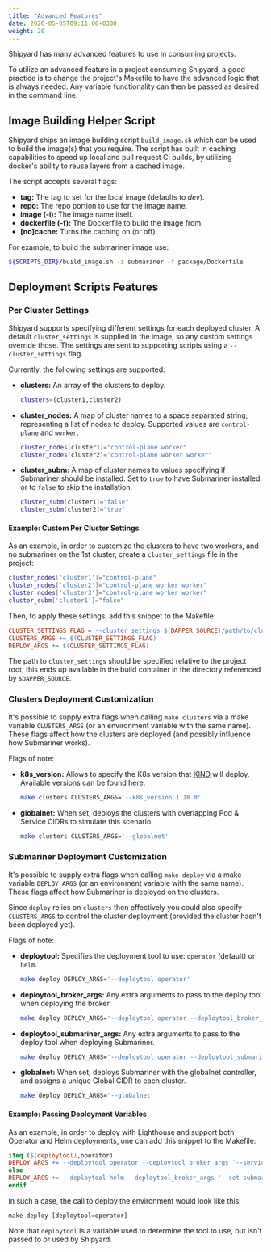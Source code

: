 ```yaml
---
title: "Advanced Features"
date: 2020-05-05T09:11:00+0300
weight: 20
---
```


Shipyard has many advanced features to use in consuming projects.

To utilize an advanced feature in a project consuming Shipyard, a good practice is to change the project's Makefile to have the advanced logic that is always needed. Any variable functionality can then be passed as desired in the command line.

## Image Building Helper Script

Shipyard ships an image building script `build_image.sh` which can be used to build the image(s) that you require. The script has built in caching capabilities to speed up local and pull request CI builds, by utilizing docker's ability to reuse layers from a cached image.

The script accepts several flags:

* **tag:** The tag to set for the local image (defaults to *dev*).
* **repo:** The repo portion to use for the image name.
* **image (-i):** The image name itself.
* **dockerfile (-f):** The Dockerfile to build the image from.
* **[no]cache:** Turns the caching on (or off).

For example, to build the submariner image use:

```bash
${SCRIPTS_DIR}/build_image.sh -i submariner -f package/Dockerfile
```

## Deployment Scripts Features

### Per Cluster Settings

Shipyard supports specifying different settings for each deployed cluster. A default `cluster_settings` is supplied in the image, so any custom settings override those.
The settings are sent to supporting scripts using a `--cluster_settings` flag.

Currently, the following settings are supported:

* **clusters:** An array of the clusters to deploy.

  ```bash
  clusters=(cluster1,cluster2)
  ```

* **cluster_nodes:** A map of cluster names to a space separated string, representing a list of nodes to deploy. Supported values are `control-plane` and `worker`.

  ```bash
  cluster_nodes[cluster1]="control-plane worker"
  cluster_nodes[cluster2]="control-plane worker worker"
  ```

* **cluster_subm:** A map of cluster names to values specifying if Submariner should be installed. Set to `true` to have Submariner installed, or to `false` to skip the installation.

  ```bash
  cluster_subm[cluster1]="false"
  cluster_subm[cluster2]="true"
  ```

#### Example: Custom Per Cluster Settings

As an example, in order to customize the clusters to have two workers, and no submariner on the 1st cluster, create a `cluster_settings` file in the project:

```bash
cluster_nodes['cluster1']="control-plane"
cluster_nodes['cluster2']="control-plane worker worker"
cluster_nodes['cluster3']="control-plane worker worker"
cluster_subm['cluster1']="false"
```

Then, to apply these settings, add this snippet to the Makefile:

```Makefile
CLUSTER_SETTINGS_FLAG = --cluster_settings $(DAPPER_SOURCE)/path/to/cluster_settings
CLUSTERS_ARGS += $(CLUSTER_SETTINGS_FLAG)
DEPLOY_ARGS += $(CLUSTER_SETTINGS_FLAG)
```

The path to `cluster_settings` should be specified relative to the project root; this ends up available in the build container in the directory referenced by `$DAPPER_SOURCE`.

### Clusters Deployment Customization

It's possible to supply extra flags when calling `make clusters` via a make variable `CLUSTERS_ARGS` (or an environment variable with the same name). These flags affect how the clusters are deployed (and possibly influence how Submariner works).

Flags of note:

* **k8s_version:** Allows to specify the K8s version that [KIND](https://kind.sigs.k8s.io/) will deploy. Available versions can be found [here](https://hub.docker.com/r/kindest/node/tags).

  ```bash
  make clusters CLUSTERS_ARGS='--k8s_version 1.18.0'
  ```

* **globalnet:** When set, deploys the clusters with overlapping Pod & Service CIDRs to simulate this scenario.

  ```bash
  make clusters CLUSTERS_ARGS='--globalnet'
  ```

### Submariner Deployment Customization

It's possible to supply extra flags when calling `make deploy` via a make variable `DEPLOY_ARGS` (or an environment variable with the same name). These flags affect how Submariner is deployed on the clusters.

Since `deploy` relies on `clusters` then effectively you could also specify `CLUSTERS_ARGS` to control the cluster deployment (provided the cluster hasn't been deployed yet).

Flags of note:

* **deploytool:** Specifies the deployment tool to use: `operator` (default) or `helm`.

  ```bash
  make deploy DEPLOY_ARGS='--deploytool operator'
  ```

* **deploytool_broker_args:** Any extra arguments to pass to the deploy tool when deploying the broker.

  ```bash
  make deploy DEPLOY_ARGS='--deploytool operator --deploytool_broker_args "--service-discovery"'
  ```

* **deploytool_submariner_args:** Any extra arguments to pass to the deploy tool when deploying Submariner.

  ```bash
  make deploy DEPLOY_ARGS='--deploytool operator --deploytool_submariner_args "--cable-driver wireguard"'
  ```

* **globalnet:** When set, deploys Submariner with the globalnet controller, and assigns a unique Global CIDR to each cluster.

  ```bash
  make deploy DEPLOY_ARGS='--globalnet'
  ```

#### Example: Passing Deployment Variables

As an example, in order to deploy with Lighthouse and support both Operator and Helm deployments, one can add this snippet to the Makefile:

```Makefile
ifeq ($(deploytool),operator)
DEPLOY_ARGS += --deploytool operator --deploytool_broker_args '--service-discovery'
else
DEPLOY_ARGS += --deploytool helm --deploytool_broker_args '--set submariner.serviceDiscovery=true' --deploytool_submariner_args '--set submariner.serviceDiscovery=true,lighthouse.image.repository=localhost:5000/lighthouse-agent,serviceAccounts.lighthouse.create=true'
endif
```

In such a case, the call to deploy the environment would look like this:

```shell
make deploy [deploytool=operator]
```

Note that `deploytool` is a variable used to determine the tool to use, but isn't passed to or used by Shipyard.
